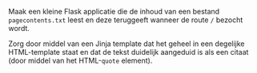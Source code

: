 Maak een kleine Flask applicatie die de inhoud van een bestand `pagecontents.txt` leest en deze teruggeeft wanneer de route `/` bezocht wordt.

Zorg door middel van een Jinja template dat het geheel in een degelijke HTML-template staat en dat de tekst duidelijk aangeduid is als een citaat (door middel van het HTML-`quote` element).
